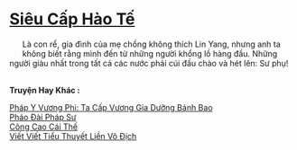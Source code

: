 <a href="https://truyentiki.com/sieu-cap-hao-te.33631/" title="Siêu Cấp Hào Tế"><h1>Siêu Cấp Hào Tế</h1></a><div style="display:table"><img align="right" style="float: left; padding: 10px;" src="https://truyentiki.com/images/story/200x260/33631.jpg" alt="">Là con rể, gia đình của mẹ chồng không thích Lin Yang, nhưng anh ta không biết rằng mình đến từ những người khổng lồ hàng đầu. Những người giàu nhất trong tất cả các nước phải cúi đầu chào và hét lên: Sư phụ!</div><p><br><b>Truyện Hay Khác :</b></p><a href="https://truyentiki.com/phap-y-vuong-phi-ta-cap-vuong-gia-duong-banh-bao.33630/" alt="Pháp Y Vương Phi: Ta Cấp Vương Gia Dưỡng Bánh Bao">Pháp Y Vương Phi: Ta Cấp Vương Gia Dưỡng Bánh Bao</a><br/><a href="https://github.com/nownovels/top500/tree/master/truyenhay/33657/" alt="Pháo Đài Pháp Sư">Pháo Đài Pháp Sư</a><br/><a href="https://github.com/nownovels/top500/tree/master/truyenhay/33723/" alt="Công Cao Cái Thế">Công Cao Cái Thế</a><br/><a href="https://github.com/nownovels/top500/tree/master/truyenhay/33777/" alt="Viết Viết Tiểu Thuyết Liền Vô Địch">Viết Viết Tiểu Thuyết Liền Vô Địch</a><br/>